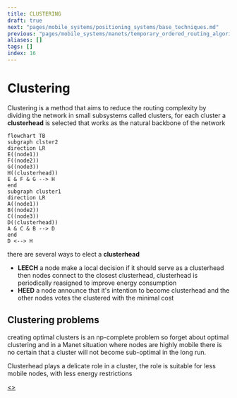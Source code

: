 ```yaml
---
title: CLUSTERING
draft: true
next: "pages/mobile_systems/positioning_systems/base_techniques.md"
previous: "pages/mobile_systems/manets/temporary_ordered_routing_algorithm.md"
aliases: []
tags: []
index: 16
---
```


# Clustering

Clustering is a method that aims to reduce the routing complexity by dividing the network in small subsystems called clusters, for each cluster a **clusterhead** is selected that works as the natural backbone of the network

```mermaid
flowchart TB
subgraph clster2
direction LR
E((node1))
F((node2))
G((node3))
H((clusterhead))
E & F & G --> H
end
subgraph cluster1
direction LR
A((node1))
B((node2))
C((node3))
D((clusterhead))
A & C & B --> D
end
D <--> H
```
there are several ways to elect a **clusterhead**

- **LEECH** a node make a local decision if it should serve as a clusterhead then nodes connect to the closest clusterhead, clusterhead is periodically reasigned to improve energy consumption
- **HEED** a node announce that it's intention to become clusterhead and the other nodes votes the clustered with the minimal cost

## Clustering problems

creating optimal clusters is an np-complete problem so forget about optimal clustering and in a Manet situation where nodes are highly mobile there is no certain that a cluster will not become sub-optimal in the long run.

Clusterhead plays a delicate role in a cluster, the role is suitable for less mobile nodes, with less energy restrictions

[<](pages/mobile_systems/manets/temporary_ordered_routing_algorithm.md)[>](pages/mobile_systems/positioning_systems/base_techniques.md)
